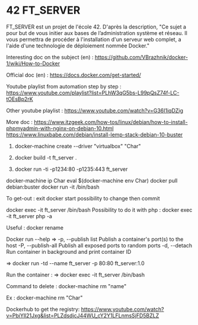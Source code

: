 # 42 FT_SERVER

FT_SERVER est un projet de l'école 42. D'après la description, "Ce sujet a pour but de vous initier aux bases de l’administration système et réseau. Il vous permettra de procéder à l'installation d'un serveur web complet, a l'aide d'une technologie de déploiement nommée Docker."

Interesting doc on the subject (en) :
https://github.com/VBrazhnik/docker-1/wiki/How-to-Docker

Official doc (en) :
https://docs.docker.com/get-started/ 

Youtube playlist from automation step by step :
https://www.youtube.com/playlist?list=PLhW3qG5bs-L99pQsZ74f-LC-tOEsBp2rK

Other youtube playlist :
https://www.youtube.com/watch?v=G36I1iqDZig

More doc : 
https://www.itzgeek.com/how-tos/linux/debian/how-to-install-phpmyadmin-with-nginx-on-debian-10.html
https://www.linuxbabe.com/debian/install-lemp-stack-debian-10-buster


1. docker-machine create --driver "virtualbox" "Char"

2. docker build -t ft_server .

3. docker run -ti -p1234:80 -p1235:443 ft_server

docker-machine ip Char
eval $(docker-machine env Char)
docker pull debian:buster
docker run -it <imageID> /bin/bash
   
   
To get-out :
exit
docker start <imageID>
possibility to change then commit


docker exec -it ft_server /bin/bash
Possibility to do it with php : 
docker exec -it ft_server php -a

Useful :
docker rename

Docker run --help 
=> -p, --publish list                   Publish a container's port(s) to the host
   -P, --publish-all                    Publish all exposed ports to random ports
   -d, --detach                         Run container in background and print container ID

=> docker run -td --name ft_server -p 80:80 ft_server:1.0

Run the container :
=> docker exec -it ft_server /bin/bash

Command to delete :
docker-machine rm "name"


Ex :
docker-machine rm "Char"

Dockerhub to get the registry: 
https://www.youtube.com/watch?v=PbiYll21Jxg&list=PLZdsdjcJ44WU_cY2Y1LFLnmsSjFD5BZLZ

